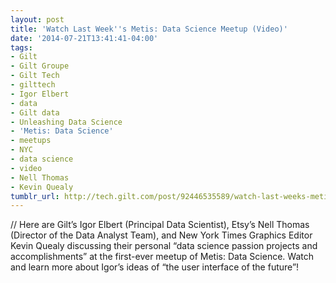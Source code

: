 ```yaml
---
layout: post
title: 'Watch Last Week''s Metis: Data Science Meetup (Video)'
date: '2014-07-21T13:41:41-04:00'
tags:
- Gilt
- Gilt Groupe
- Gilt Tech
- gilttech
- Igor Elbert
- data
- Gilt data
- Unleashing Data Science
- 'Metis: Data Science'
- meetups
- NYC
- data science
- video
- Nell Thomas
- Kevin Quealy
tumblr_url: http://tech.gilt.com/post/92446535589/watch-last-weeks-metis-data-science-meetup
---
```





// <![CDATA[
brightcove.createExperiences();
// ]]>Here are Gilt’s Igor Elbert (Principal Data Scientist), Etsy’s Nell Thomas (Director of the Data Analyst Team), and New York Times Graphics Editor Kevin Quealy discussing their personal “data science passion projects and accomplishments” at the first-ever meetup of Metis: Data Science. Watch and learn more about Igor’s ideas of “the user interface of the future”!
